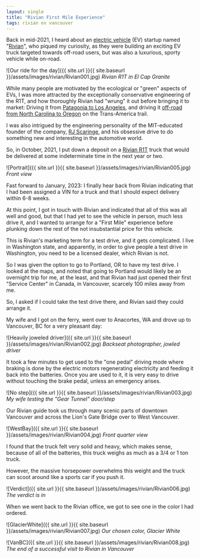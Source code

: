 ```yaml
---
layout: single
title: "Rivian First Mile Experience"
tags: rivian ev vancouver
---
```


Back in mid-2021, I heard about an
[electric vehicle](https://en.wikipedia.org/wiki/Electric_vehicle)
(EV) startup named "[Rivian](https://rivian.com/)",
who piqued my curiosity, as they were building an exciting EV
truck targeted towards off-road users, but was also a luxurious,
sporty vehicle while on-road.

![Our ride for the day]({{ site.url }}{{ site.baseurl }}/assets/images/rivian/Rivian001.jpg)
*Rivian R1T in El Cap Granite*

While many people are motivated by the ecological or "green"
aspects of EVs, I was more attracted by the exceptionally
conservative engineering of the R1T, and how thoroughly
Rivian had "wrung" it out before bringing it to market:
Driving it from
[Patagonia to Los Angeles](https://www.thedrive.com/news/35528/rivian-sent-two-r1t-electric-pickup-prototypes-on-a-13000-mile-trip-from-patagonia-to-la),
and driving it
[off-road from North Carolina to Oregon](https://www.motortrend.com/features/2022-rivian-r1t-exclusive-drive-review-trans-america-trail-off-road-ver-2/)
on the Trans-America trail.

I was also intrigued by the engineering personality of the
MIT-educated founder of the company,
[RJ Scaringe](https://en.wikipedia.org/wiki/R._J._Scaringe),
and his obsessive drive to do something new and interesting
in the automotive world.

So, in October, 2021, I put down a deposit on a
[Rivian R1T](https://rivian.com/r1t)
truck that would be delivered at some indeterminate time in
the next year or two.

![Portrait]({{ site.url }}{{ site.baseurl }}/assets/images/rivian/Rivian005.jpg)
*Front view*

Fast forward to January, 2023: I finally hear back from
Rivian indicating that I had been assigned a VIN for a truck
and that I should expect delivery within 6-8 weeks.

At this point, I got in touch with Rivian and indicated that
all of this was all well and good, but that I had yet to see the
vehicle in person, much less drive it, and I wanted to arrange
for a "First Mile" experience before plunking down the rest of
the not insubstantial price for this vehicle.

This is Rivian's marketing term for a test drive, and it gets
complicated. I live in Washington state, and apparently, in
order to give people a test drive in Washington, you need to
be a licensed dealer, which Rivian is not.

So I was given the option to go to Portland, OR to have my
test drive. I looked at the maps, and noted that going to
Portland would likely be an overnight trip for me, at the
least, and that Rivian had just opened their first "Service
Center" in Canada, in Vancouver, scarcely 100 miles away from
me.

So, I asked if I could take the test drive there, and Rivian
said they could arrange it.

My wife and I got on the ferry, went over to Anacortes, WA and
drove up to Vancouver, BC for a very pleasant day:

![Heavily joweled driver]({{ site.url }}{{ site.baseurl }}/assets/images/rivian/Rivian002.jpg)
*Backseat photographer, jowled driver*

It took a few minutes to get used to the "one pedal" driving
mode where braking is done by the electric motors regenerating
electricity and feeding it back into the batteries. Once you
are used to it, it is very easy to drive without touching the
brake pedal, unless an emergency arises.

![No step]({{ site.url }}{{ site.baseurl }}/assets/images/rivian/Rivian003.jpg)
*My wife testing the "Gear Tunnel" door/step*

Our Rivian guide took us through many scenic parts
of downtown Vancouver and across the Lion's Gate Bridge
over to West Vancouver.

![WestBay]({{ site.url }}{{ site.baseurl }}/assets/images/rivian/Rivian004.jpg)
*Front quarter view*

I found that the truck felt very solid and heavy,
which makes sense, because of all of the batteries,
this truck weighs as much as a 3/4 or 1 ton truck.

However, the massive horsepower overwhelms this weight
and the truck can scoot around like a sports car if
you push it.

![Verdict]({{ site.url }}{{ site.baseurl }}/assets/images/rivian/Rivian006.jpg)
*The verdict is in*

When we went back to the Rivian office, we got to see one
in the color I had ordered.

![GlacierWhite]({{ site.url }}{{ site.baseurl }}/assets/images/rivian/Rivian007.jpg)
*Our chosen color, Glacier White*

![VanBC]({{ site.url }}{{ site.baseurl }}/assets/images/rivian/Rivian008.jpg)
*The end of a successful visit to Rivian in Vancouver*




